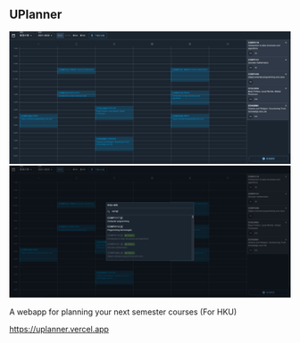 ## UPlanner

<img src="docs/screenshot-1.png">
<img src="docs/screenshot-2.png">

A webapp for planning your next semester courses (For HKU)

https://uplanner.vercel.app
